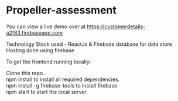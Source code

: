 # Propeller-assessment
You can view a live demo over at https://customerdetails-a2f83.firebaseapp.com </br>

Technology Stack used - ReactJs & Firebase database for data store </br>
Hosting done using firebase</br>

To get the frontend running locally:</br>

Clone this repo.</br>
npm install to install all required dependencies.</br>
npm install -g firebase-tools to install firebase </br>
npm start to start the local server.</br>
